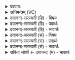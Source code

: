 <details><summary>पदपाठः</summary>

स॒मिदिति॑ स॒म्ऽइत्। अ॒सि॒। सूर्य्यः॑। त्वा॒। पु॒रस्ता॑त्। पा॒तु॒। कस्याः॑। चि॒त्। अ॒भिश॑स्त्या॒ इत्य॒भिऽश॑स्त्यै। स॒वि॒तुः। बा॒हूऽइति॑ बा॒हू। स्थः॒। उर्ण॑म्रदस॒मित्यूर्ण॑ऽम्रदसम्। त्वा॒। स्तृ॒णा॒मि॒। स्वा॒स॒स्थमिति॑ सुऽआ॒स॒स्थम्। दे॒वेभ्यः॑। आ। त्वा॒। वस॑वः। रु॒द्राः। आ॒दि॒त्याः स॒द॒न्तु॒। ५।
</details>

<details><summary>अधिमन्त्रम् (VC)</summary>

- यज्ञो देवता
- परमेष्ठी प्रजापतिर्ऋषिः
- निचृद् ब्राह्मी बृहती
- मध्यमः
</details>

<details><summary>दयानन्द-सरस्वती (हि) - विषयः</summary>

फिर उक्त यज्ञ के साधनों का उपदेश अगले मन्त्र में किया है ॥
</details>

<details><summary>दयानन्द-सरस्वती (हि) - पदार्थः</summary>

पदार्थान्वयभाषाः -  (चित्) जैसे कोई मनुष्य सुख के लिये क्रिया से सिद्ध किये पदार्थों की रक्षा करके आनन्द को प्राप्त होता है, वैसे ही यह यज्ञ (समित्) वसन्त ऋतु के समय के समान अच्छी प्रकार प्रकाशित (असि) होता है (त्वा) उसको (सूर्य्यः) ऐश्वर्य का हेतु सूर्य्यलोक (कस्याः) सब पदार्थों की (अभिशस्त्यै) प्रकटता करने के लिये (पुरस्तात्) पहिले ही से उनकी (पातु) रक्षा करनेवाला होता है तथा जो कि (सवितुः) सूर्य्यलोक के (बाहू) बल और वीर्य्य (स्थः) हैं, जिन से यह यज्ञ विस्तार को प्राप्त होता है (त्वा) उस (ऊर्णम्रदसम्) सुख के विघ्नों के नाश करने (स्वासस्थम्) और श्रेष्ठ अन्तरिक्षरूपी आसन में स्थित होनेवाले यज्ञ को (वसवः) अग्नि आदि आठ वसु अर्थात् अग्नि, पृथिवी, वायु, अन्तरिक्ष, सूर्य्य, प्रकाश, चन्द्रमा और तारागण ये वसु (रुद्राः) प्राण, अपान, व्यान, उदान, नाग, कूर्म्म, कृकल, देवदत्त, धनञ्जय और जीवात्मा, ये रुद्र (आदित्याः) बारह महीने (सदन्तु) प्राप्त करते हैं। (त्वा) उसी (ऊर्णम्रदसम्) अत्यन्त सुख बढ़ाने (स्वासस्थम्) और अन्तरिक्ष में स्थिर होनेवाले यज्ञ को मैं भी सुख की प्राप्ति वा (देवेभ्यः) दिव्य गुणों को सिद्ध करने के लिये (आस्तृणामि) अच्छी प्रकार सामग्री से आच्छादित करके सिद्ध करता हूँ ॥५॥
</details>

<details><summary>दयानन्द-सरस्वती (हि) - भावार्थः</summary>

भावार्थभाषाः -  इस मन्त्र में उपमालङ्कार है। ईश्वर सब मनुष्यों के लिये उपदेश करता है कि मनुष्यों को वसु, रुद्र और आदित्यसंज्ञक पदार्थों से जो-जो काम सिद्ध हो सकते हैं, सो-सो सब प्राणियों के पालन के निमित्त नित्य सेवन करने योग्य हैं। तथा अग्नि के बीच जिन-जिन पदार्थों का प्रक्षेप अर्थात् हवन किया जाता है, सो-सो सूर्य्य और वायु को प्राप्त होता है। वे ही उन अलग हुए पदार्थों की रक्षा करके फिर उन्हें पृथिवी में छोड़ देते हैं, जिससे कि पृथिवी में दिव्य ओषधि आदि पदार्थ उत्पन्न होते हैं। उनसे जीवों को नित्य सुख होता है, इस कारण सब मनुष्यों को इस यज्ञ का अनुष्ठान सदैव करना चाहिये ॥५॥
</details>

<details><summary>दयानन्द-सरस्वती (सं) - विषयः</summary>

पुनस्तस्य यज्ञस्य साधकान्युपदिश्यन्ते ॥
</details>

<details><summary>दयानन्द-सरस्वती (सं) - पदार्थः</summary>

पदार्थान्वयभाषाः -  चित् यथा कश्चिन्मर्त्यः सुखार्थं क्रियासिद्धानि द्रव्याणि रक्षित्वाऽऽनन्दयते, तथैव योऽयं यज्ञः समिदसि भवति [त्वा] तं सूर्य्यः कस्या अभिशस्त्यै पुरस्तात् पातु पाति, यौ सवितुर्बाहू स्थः स्तो यो याभ्यां नित्यं विस्तार्य्यते [त्वा] तमूर्णम्रदसं स्वासस्थं यज्ञं वसवो रुद्रा आदित्याः सदन्त्ववस्थापयन्ति प्रापयन्ति [त्वा] तं यज्ञमहमपि सुखाय देवेभ्य आस्तृणामि ॥५॥
</details>

<details><summary>दयानन्द-सरस्वती (सं) - भावार्थः</summary>

भावार्थभाषाः -  अत्रोपमालङ्कारः। ईश्वर सर्वेभ्य इदमुपदिशति−मनुष्यैर्वसुरुद्रादित्याख्येभ्यो यद्यदुपकर्तुं शक्यं तत्तत्सर्वस्याभिरक्षणाय नित्यमनुष्ठेयम्। योऽग्नौ द्रव्याणां प्रक्षेपः क्रियते, स सूर्य्यं वायुं वा प्राप्नोति तावेव तत्पृथग्भूतं द्रव्यं रक्षित्वा पुनः पृथिवीं प्रति विमुञ्चतः। येन पृथिव्यां दिव्या ओषध्यादयः पदार्था जायन्ते, येन च प्राणिनां नित्यं सुखं भवति तस्मादेतत् सदैवानुष्ठेयमिति ॥५॥
</details>

<details><summary>सविता जोशी ← दयानन्दः (म) - भावार्थः</summary>

भावार्थभाषाः -  या मंत्रात उपमालंकार आहे. ईश्वर सर्व माणसांना उपदेश करतो की, वसू (पृथ्वी वगैरे) , रुद्र (वायू वगैरे) , आदित्य (बारा महिने) यांच्याकडून जी कामे सिद्ध होऊ शकतात, ती ती कामे माणसांनी सर्व प्राण्यांच्या पालनासाठी प्रयोगात आणली पाहिजेत. तसेच अग्नीमध्ये ज्या ज्या पदार्थांची आहुती दिली जाते ती ती सूर्य, वायू यांच्यात संयुक्त होते व त्या पदार्थांना शुद्ध करून पृथ्वीवर पाठविली जाते. त्यामुळे पृथ्वीवर दिव्य औषधी इत्यादी पदार्थ उत्पन्न होतात व जीवांना नित्य सुख मिळते. यासाठी सर्व माणसांनी नेहमी यज्ञाचे अनुष्ठान करावे.
</details>